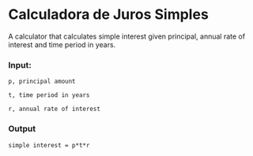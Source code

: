 # Calculadora de Juros Simples

A calculator that calculates simple interest given principal, annual rate of interest and time period in years.
### **Input:**
    p, principal amount

    t, time period in years

    r, annual rate of interest
### **Output**
    simple interest = p*t*r
   
